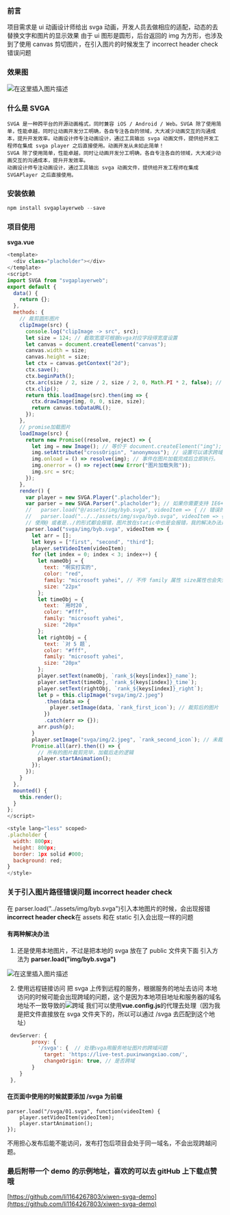### 前言

项目需求是 ui 动画设计师给出 svga 动画，开发人员去做相应的适配，动态的去替换文字和图片的显示效果
由于 ui 图形是圆形，后台返回的 img 为方形，也涉及到了使用 canvas 剪切图片，在引入图片的时候发生了 incorrect header check 错误问题

### 效果图

![在这里插入图片描述](https://img-blog.csdnimg.cn/20200628114947660.png?x-oss-process=image/watermark,type_ZmFuZ3poZW5naGVpdGk,shadow_10,text_aHR0cHM6Ly9ibG9nLmNzZG4ubmV0L3dlaXhpbl80NDMwOTM3NA==,size_16,color_FFFFFF,t_70)

### 什么是 SVGA

```
SVGA 是一种跨平台的开源动画格式，同时兼容 iOS / Android / Web。SVGA 除了使用简单，性能卓越，同时让动画开发分工明确，各自专注各自的领域，大大减少动画交互的沟通成本，提升开发效率。动画设计师专注动画设计，通过工具输出 svga 动画文件，提供给开发工程师在集成 svga player 之后直接使用。动画开发从未如此简单！
SVGA 除了使用简单，性能卓越，同时让动画开发分工明确，各自专注各自的领域，大大减少动画交互的沟通成本，提升开发效率。
动画设计师专注动画设计，通过工具输出 svga 动画文件，提供给开发工程师在集成 SVGAPlayer 之后直接使用。
```

### 安装依赖

```js
npm install svgaplayerweb --save
```

### 项目使用

**svga.vue**

```js
<template>
  <div class="placholder"></div>
</template>
<script>
import SVGA from "svgaplayerweb";
export default {
  data() {
    return {};
  },
  methods: {
    // 裁剪圆形图片
    clipImage(src) {
      console.log("clipImage -> src", src);
      let size = 124; // 截取宽度可根据svga对应字段得宽度设置
      let canvas = document.createElement("canvas");
      canvas.width = size;
      canvas.height = size;
      let ctx = canvas.getContext("2d");
      ctx.save();
      ctx.beginPath();
      ctx.arc(size / 2, size / 2, size / 2, 0, Math.PI * 2, false); // 截取圆形图
      ctx.clip();
      return this.loadImage(src).then(img => {
        ctx.drawImage(img, 0, 0, size, size);
        return canvas.toDataURL();
      });
    },
    // promise加载图片
    loadImage(src) {
      return new Promise((resolve, reject) => {
        let img = new Image(); // 等价于 document.createElement("img");
        img.setAttribute("crossOrigin", "anonymous"); // 设置可以请求跨域图片
        img.onload = () => resolve(img); // 事件在图片加载完成后立即执行。
        img.onerror = () => reject(new Error("图片加载失败"));
        img.src = src;
      });
    },
    render() {
      var player = new SVGA.Player(".placholder");
      var parser = new SVGA.Parser(".placholder"); // 如果你需要支持 IE6+，那么必须把同样的选择器传给 Parser。
      //   parser.load("@/assets/img/byb.svga", videoItem => { // 错误的引入方式，会报错incorrect header check
      //   parser.load("../../assets/img/svga/byb.svga", videoItem => { // 错误的引入方式
      // 使用@ 或者是../的形式都会报错，图片放在static中也是会报错，我的解决办法是放在了public的img文件夹中
      parser.load("svga/img/byb.svga", videoItem => {
        let arr = [];
        let keys = ["first", "second", "third"];
        player.setVideoItem(videoItem);
        for (let index = 0; index < 3; index++) {
          let nameObj = {
            text: "啊实打实的",
            color: "red",
            family: "microsoft yahei", // 不传 family 属性 size属性也会失效
            size: "22px"
          };
          let timeObj = {
            text: `用时20`,
            color: "#fff",
            family: "microsoft yahei",
            size: "20px"
          };
          let rightObj = {
            text: `对 5 题`,
            color: "#fff",
            family: "microsoft yahei",
            size: "20px"
          };
          player.setText(nameObj, `rank_${keys[index]}_name`);
          player.setText(timeObj, `rank_${keys[index]}_time`);
          player.setText(rightObj, `rank_${keys[index]}_right`);
          let p = this.clipImage("svga/img/2.jpeg")
            .then(data => {
              player.setImage(data, `rank_first_icon`); // 裁剪后的图片
            })
            .catch(err => {});
          arr.push(p);
        }
        player.setImage("svga/img/2.jpeg", `rank_second_icon`); // 未裁剪的图片
        Promise.all(arr).then(() => {
          // 所有的图片裁剪完毕，加载后走的逻辑
          player.startAnimation();
        });
      });
    }
  },
  mounted() {
    this.render();
  }
};
</script>

<style lang="less" scoped>
.placholder {
  width: 800px;
  height: 800px;
  border: 1px solid #000;
  background: red;
}
</style>
```

### 关于引入图片路径错误问题 incorrect header check

在 parser.load("../assets/img/byb.svga")引入本地图片的时候，会出现报错 **incorrect header check**在 assets 和在 static 引入会出现一样的问题

#### 有两种解决办法

1. 还是使用本地图片，不过是把本地的 svga 放在了 public 文件夹下面
   引入方法为 **parser.load("img/byb.svga")**

![在这里插入图片描述](https://img-blog.csdnimg.cn/20200628112612549.png)

2. 使用远程链接访问
   把 svga 上传到远程的服务，根据服务的地址去访问
   本地访问的时候可能会出现跨域的问题，这个是因为本地项目地址和服务器的域名地址不一致导致的![跨域](https://img-blog.csdnimg.cn/20200628113043954.png)
   我们可以使用**vue.config.js**的代理去处理（因为我是把文件直接放在 svga 文件夹下的，所以可以通过 /svga 去匹配到这个地址）

```js
 devServer: {
        proxy: {
          '/svga': {  // 处理svga用服务地址图片的跨域问题
            target: 'https://live-test.puxinwangxiao.com/',
            changeOrigin: true, // 是否跨域
        }
    }
 },
```

#### 在页面中使用的时候就要添加 **/svga 为前缀**

```
parser.load("/svga/01.svga", function(videoItem) {
    player.setVideoItem(videoItem);
    player.startAnimation();
});
```

不用担心发布后能不能访问，发布打包后项目会处于同一域名，不会出现跨越问题。

### 最后附带一个 demo 的示例地址，喜欢的可以去 gitHub 上下载点赞哦

[https://github.com/li1164267803/xiwen-svga-demo](https://github.com/li1164267803/xiwen-svga-demo)
